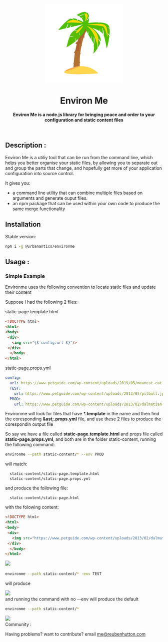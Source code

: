 <p align="center">
  <img width="250" src="images/green-tropical-palm.jpg">
</p>
<h1 align="center"> Environ Me </h1>
<p align="center">
  <b >Environ Me is a node.js library for bringing peace and order to your configuration and static content files</b>
</p>

<br>

## Description :

Environ Me is a utiliy tool that can be run from the command line, which helps you better organise your static files, by allowing you to separate out and group the parts that change, and hopefully get more of your application configuration into source control. 


It gives you:

* a command line utility that can combine multiple files based on arguments and generate ouput files.
* an npm package that can be used within your own code to produce the same merge functionality

## Installation

Stable version:
```bash
npm i -g @urbanantics/environme
```


## Usage :

### Simple Example

Environme uses the following convention to locate static files and update their content

Suppose I had the following 2 files:

static-page.template.html
```html
<!DOCTYPE html>
<html>
<body>
 <div>
   <img src="{$ config.url $}"/>
 </div>
  </body>
</html>
```

static-page.props.yml
``` yml
config:
  url: https://www.petguide.com/wp-content/uploads/2019/05/meanest-cat-breeds-bengal.jpg
  TEST:
    url: https://www.petguide.com/wp-content/uploads/2013/05/pitbull.jpg
  PROD:
    url: https://www.petguide.com/wp-content/uploads/2013/02/dalmatian-11-475x421.jpg
```

Environme will look for files that have **&ast;.template** in the name and then find the coresponding **\&ast;.props.yml** file, and use these 2 files to produce the corespondin output file

So say we have a file called **static-page.template.html** and props file called **static-page.props.yml**, and both are in the folder static-content, running the following command:

```bash
environme --path static-content/* --env PROD
```

will match:
```
  static-content/static-page.template.html
  static-content/static-page.props.yml
```

and produce the following file:
```
  static-content/static-page.html
```

with the folowing content:

```html
<!DOCTYPE html>
<html>
<body>
 <div>
   <img src="https://www.petguide.com/wp-content/uploads/2013/02/dalmatian-11-475x421.jpg"/>
 </div>
  </body>
</html>
```

 <div>
   <img src="https://www.petguide.com/wp-content/uploads/2013/02/dalmatian-11-475x421.jpg"/>
 </div>

```bash
environme --path static-content/* -env TEST
```
will produce

 <div>
   <img src="https://www.petguide.com/wp-content/uploads/2013/05/pitbull.jpg"/>
 </div
  
  
and running the command with no --env will produce the default

```bash
environme --path static-content/*
```

 <div>
   <img src="https://www.petguide.com/wp-content/uploads/2019/05/meanest-cat-breeds-bengal.jpg"/>
 </div
 

## Community :

Having problems? want to contribute? email me@reubenhutton.com


